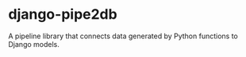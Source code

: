 # django-pipe2db
A pipeline library that connects data generated by Python functions to Django models.
